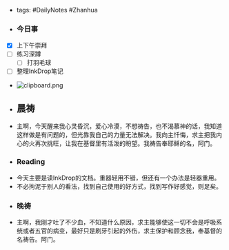 - tags: #DailyNotes #Zhanhua
- ### 今日事
- [x] 上下午崇拜
- [ ] 练习深蹲
    - [ ] 打羽毛球
- [ ] 整理InkDrop笔记
- ![clipboard.png](inkdrop://file:kuh9PfnWZ)
- ## 晨祷
- 主啊，今天醒来我心灵昏沉，爱心冷漠，不想祷告，也不渴慕神的话，我知道这样做是有问题的，但光靠我自己的力量无法解决。我向主忏悔，求主把我内心的火再次挑旺，让我在基督里有活泼的盼望。我祷告奉耶稣的名，阿门。
- ### Reading
- 今天主要是读InkDrop的文档。重器轻用不错，但还有一个办法是轻器重用。
- 不必拘泥于别人的看法，找到自己使用的好方式，找到写作好感觉，则足矣。
- ### 晚祷
- 主啊，我刚才吐了不少血，不知道什么原因，求主能够使这一切不会是呼吸系统或者五官的病变，最好只是刷牙引起的外伤，求主保护和顾念我，奉基督的名祷告。阿门。
